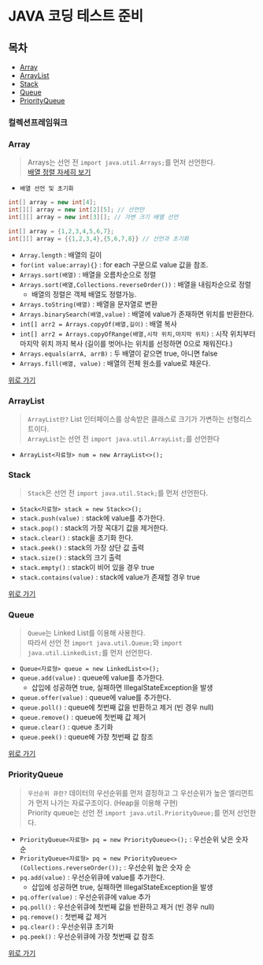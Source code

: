 # JAVA 코딩 테스트 준비

## 목차
  - [Array](#Array)
  - [ArrayList](#ArrayList)
  - [Stack](#Stack)
  - [Queue](#Queue)
  - [PriorityQueue](#PriorityQueue)

### 컬렉션프레임워크


### Array
> Arrays는 선언 전 `import java.util.Arrays;`를 먼저 선언한다.<br>
> [배열 정렬 자세히 보기](https://coding-factory.tistory.com/549)


  - `배열 선언 및 초기화`

```JAVA
int[] array = new int[4];  
int[][] array = new int[2][5]; // 선언만
int[][] array = new int[3][]; // 가변 크기 배열 선언

int[] array = {1,2,3,4,5,6,7};
int[][] array = {{1,2,3,4},{5,6,7,8}} // 선언과 초기화
```

  - `Array.length` : 배열의 길이
  - `for(int value:array){}` : for each 구문으로 value 값을 참조.
  - `Arrays.sort(배열)` : 배열을 오름차순으로 정렬
  - `Arrays.sort(배열,Collections.reverseOrder())` : 배열을 내림차순으로 정렬
     - 배열의 정렬은 객체 배열도 정렬가능.
  - `Arrays.toString(배열)` : 배열을 문자열로 변환
  - `Arrays.binarySearch(배열,value)` : 배열에 value가 존재하면 위치를 반환한다.
  - `int[] arr2 = Arrays.copyOf(배열,길이)` : 배열 복사
  - `int[] arr2 = Arrays.copyOfRange(배열,시작 위치,마지막 위치)` : 시작 위치부터 마지막 위치 까지 복사 (길이를 벗어나는 위치를 선정하면 0으로 채워진다.)
  - `Arrays.equals(arrA, arrB)` : 두 배열이 같으면 true, 아니면 false
  - `Arrays.fill(배열, value)` : 배열의 전체 원소를 value로 채운다.

[위로 가기](#목차)

### ArrayList
> `ArrayList란?` List 인터페이스를 상속받은 클래스로 크기가 가변하는 선형리스트이다.<br>
> `ArrayList`는 선언 전 `import java.util.ArrayList;`를 선언한다

  - `ArrayList<자료형> num = new ArrayList<>();`




### Stack
> `Stack`은 선언 전 `import java.util.Stack;`를 먼저 선언한다.

  - `Stack<자료형> stack = new Stack<>();`
  - `stack.push(value)` : stack에 value를 추가한다.
  - `stack.pop()` : stack의 가장 꼭대기 값을 제거한다.
  - `stack.clear()` : stack을 초기화 한다.
  - `stack.peek()` : stack의 가장 상단 값 출력
  - `stack.size()` : stack의 크기 출력
  - `stack.empty()` : stack이 비어 있을 경우 true
  - `stack.contains(value)` : stack에 value가 존재할 경우 true

[위로 가기](#목차)

### Queue
> `Queue`는 Linked List를 이용해 사용한다.<br>
> 따라서 선언 전 `import java.util.Queue;`와 `import java.util.LinkedList;`를 먼저 선언한다.

  - `Queue<자료형> queue = new LinkedList<>();`
  - `queue.add(value)` : queue에 value를 추가한다.
      - 삽입에 성공하면 true, 실패하면 IllegalStateException을 발생
  - `queue.offer(value)` : queue에 value를 추가한다.
  - `queue.poll()` : queue에 첫번째 값을 반환하고 제거 (빈 경우 null)
  - `queue.remove()` : queue에 첫번째 값 제거
  - `queue.clear()` : queue 초기화
  - `queue.peek()` : queue에 가장 첫번째 값 참조

[위로 가기](#목차)


### PriorityQueue
> `우선순위 큐란?` 데이터의 우선순위를 먼저 결정하고 그 우선순위가 높은 엘리먼트가 먼저 나가는 자료구조이다. (Heap을 이용해 구현)<br>
> Priority queue는 선언 전 `import java.util.PriorityQueue;`를 먼저 선언한다.

  - `PriorityQueue<자료형> pq = new PriorityQueue<>();` : 우선순위 낮은 숫자 순
  - `PriorityQueue<자료형> pq = new PriorityQueue<>(Collections.reverseOrder());` : 우선순위 높은 숫자 순
  - `pq.add(value)` : 우선순위큐에 value를 추가한다.
    - 삽입에 성공하면 true, 실패하면 IllegalStateException을 발생
  - `pq.offer(value)` :  우선순위큐에 value 추가
  - `pq.poll()` : 우선순위큐에 첫번째 값을 반환하고 제거 (빈 경우 null)
  - `pq.remove()` : 첫번째 값 제거
  - `pq.clear()` : 우선순위큐 초기화
  - `pq.peek()` : 우선순위큐에 가장 첫번째 값 참조

[위로 가기](#목차)

